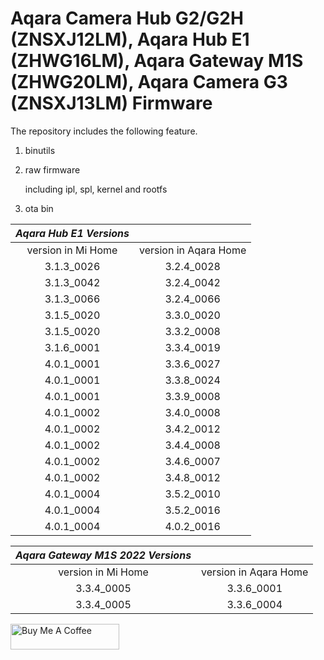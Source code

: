 # Aqara Camera Hub G2/G2H (ZNSXJ12LM), Aqara Hub E1 (ZHWG16LM), Aqara Gateway M1S (ZHWG20LM), Aqara Camera G3 (ZNSXJ13LM) Firmware

The repository includes the following feature.

1. binutils

2. raw firmware

    including ipl, spl, kernel and rootfs

3. ota bin


|*Aqara Hub E1 Versions*||
|:---:|:---:|
|version in Mi Home |version in Aqara Home|
|3.1.3_0026|3.2.4_0028|
|3.1.3_0042|3.2.4_0042|
|3.1.3_0066|3.2.4_0066|
|3.1.5_0020|3.3.0_0020|
|3.1.5_0020|3.3.2_0008|
|3.1.6_0001|3.3.4_0019|
|4.0.1_0001|3.3.6_0027|
|4.0.1_0001|3.3.8_0024|
|4.0.1_0001|3.3.9_0008|
|4.0.1_0002|3.4.0_0008|
|4.0.1_0002|3.4.2_0012|
|4.0.1_0002|3.4.4_0008|
|4.0.1_0002|3.4.6_0007|
|4.0.1_0002|3.4.8_0012|
|4.0.1_0004|3.5.2_0010|
|4.0.1_0004|3.5.2_0016|
|4.0.1_0004|4.0.2_0016|

|*Aqara Gateway M1S 2022 Versions*||
|:---:|:---:|
|version in Mi Home |version in Aqara Home|
|3.3.4_0005|3.3.6_0001|
|3.3.4_0005|3.3.6_0004|

<a href="https://www.buymeacoffee.com/niceboygithub" target="_blank"><img src="https://cdn.buymeacoffee.com/buttons/default-orange.png" alt="Buy Me A Coffee" height="41" width="174"></a>
